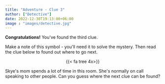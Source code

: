 ```yaml
---
title: "Adventure - Clue 3"
author: ["Detective"]
date: 2022-12-30T19:13:00+06:00
image : "images/detective.jpg"
---
```


**Congratulations!**  You've found the third clue.

Make a note of this symbol - you'll need it to solve the mystery.  Then read the clue below to found out where to go next.

<div style="text-align: center">
{{< fa tree 4x>}}
</div>

Skye's mom spends a lot of time in this room.  She's normally on call speaking to other people.  Can you guess where the next clue can be found?
